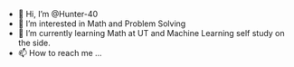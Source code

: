 - 👋 Hi, I’m @Hunter-40
- 👀 I’m interested in Math and Problem Solving
- 🌱 I’m currently learning Math at UT and Machine Learning self study on the side.
- 📫 How to reach me ...

<!---
Hunter-40/Hunter-40 is a ✨ special ✨ repository because its `README.md` (this file) appears on your GitHub profile.
You can click the Preview link to take a look at your changes.
--->
